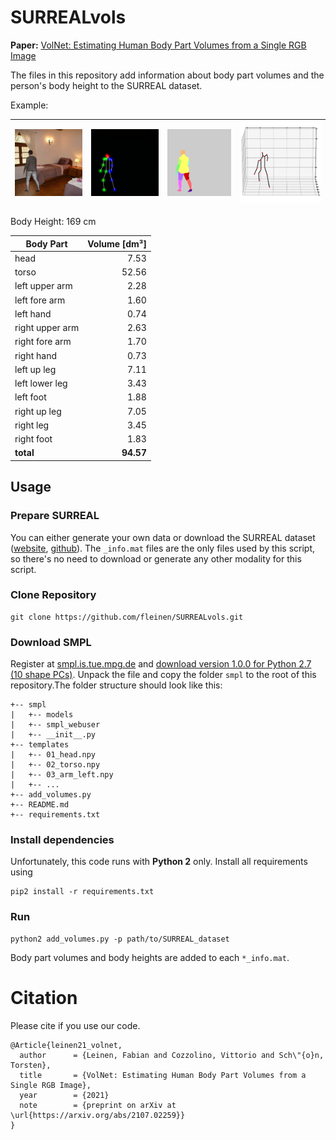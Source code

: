 # SURREALvols

**Paper:** [VolNet: Estimating Human Body Part Volumes from a Single RGB Image](https://arxiv.org/abs/2107.02259)

The files in this repository add information about body part volumes and the person's body height to the SURREAL dataset. 

Example:

| ![alt text](images/rgb.png) | ![alt text](images/pose2d.png) | ![alt text](images/segm.png) | ![alt text](images/pose3d.png) |
|-|-|-|-|

Body Height: 169 cm 

| Body Part       | Volume [dm³] |
| --------------- | -------------:|
| head            |  7.53         |
| torso           | 52.56         |
| left upper arm  |  2.28         |
| left fore arm   |  1.60         |
| left hand       |  0.74         |
| right upper arm |  2.63         |
| right fore arm  |  1.70         |
| right hand      |  0.73         |
| left up leg     |  7.11         |
| left lower leg  |  3.43         |
| left foot       |  1.88         |
| right up leg    |  7.05         |
| right leg       |  3.45         |
| right foot      |  1.83         |
| **total**           | **94.57**         |

## Usage
### Prepare SURREAL
You can either generate your own data or download the SURREAL dataset ([website](https://www.di.ens.fr/willow/research/surreal/data/), [github](https://github.com/gulvarol/surreal)). The `_info.mat` files are the only files used by this script, so there's no need to download or generate any other modality for this script.


### Clone Repository
```
git clone https://github.com/fleinen/SURREALvols.git 
```

### Download SMPL
Register at [smpl.is.tue.mpg.de](https://smpl.is.tue.mpg.de/) and [download version 1.0.0 for Python 2.7 (10 shape PCs)](https://psfiles.is.tuebingen.mpg.de/downloads/smpl/SMPL_python_v-1-0-0-zip). Unpack the file and copy the folder `smpl` to the root of this repository.The folder structure should look like this:

```
+-- smpl
|   +-- models
|   +-- smpl_webuser
|   +-- __init__.py
+-- templates
|   +-- 01_head.npy
|   +-- 02_torso.npy
|   +-- 03_arm_left.npy
|   +-- ...
+-- add_volumes.py
+-- README.md
+-- requirements.txt
```

### Install dependencies
Unfortunately, this code runs with **Python 2** only. Install all requirements using
```
pip2 install -r requirements.txt
```

### Run
```
python2 add_volumes.py -p path/to/SURREAL_dataset
```
Body part volumes and body heights are added to each `*_info.mat`. 

# Citation
Please cite if you use our code.
```
@Article{leinen21_volnet,
  author      = {Leinen, Fabian and Cozzolino, Vittorio and Sch\"{o}n, Torsten},
  title       = {VolNet: Estimating Human Body Part Volumes from a Single RGB Image},
  year        = {2021}
  note        = {preprint on arXiv at \url{https://arxiv.org/abs/2107.02259}}
}

```
